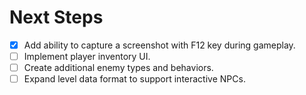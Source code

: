# Next Steps

- [x] Add ability to capture a screenshot with F12 key during gameplay.
- [ ] Implement player inventory UI.
- [ ] Create additional enemy types and behaviors.
- [ ] Expand level data format to support interactive NPCs.
